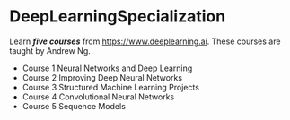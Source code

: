 # DeepLearningSpecialization
Learn ***five courses*** from https://www.deeplearning.ai. These courses are taught by Andrew Ng.
* Course 1 Neural Networks and Deep Learning
* Course 2 Improving Deep Neural Networks 
* Course 3 Structured Machine Learning Projects 
* Course 4 Convolutional Neural Networks
* Course 5 Sequence Models 
